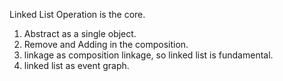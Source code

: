 Linked List Operation is the core.

1. Abstract as a single object.
1. Remove and Adding in the composition.
1. linkage as composition linkage, so linked list is fundamental.
1. linked list as event graph.
